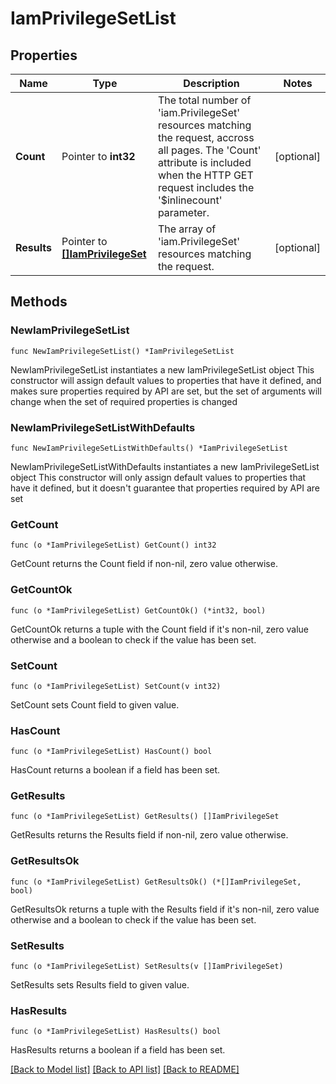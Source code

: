 # IamPrivilegeSetList

## Properties

Name | Type | Description | Notes
------------ | ------------- | ------------- | -------------
**Count** | Pointer to **int32** | The total number of &#39;iam.PrivilegeSet&#39; resources matching the request, accross all pages. The &#39;Count&#39; attribute is included when the HTTP GET request includes the &#39;$inlinecount&#39; parameter. | [optional] 
**Results** | Pointer to [**[]IamPrivilegeSet**](iam.PrivilegeSet.md) | The array of &#39;iam.PrivilegeSet&#39; resources matching the request. | [optional] 

## Methods

### NewIamPrivilegeSetList

`func NewIamPrivilegeSetList() *IamPrivilegeSetList`

NewIamPrivilegeSetList instantiates a new IamPrivilegeSetList object
This constructor will assign default values to properties that have it defined,
and makes sure properties required by API are set, but the set of arguments
will change when the set of required properties is changed

### NewIamPrivilegeSetListWithDefaults

`func NewIamPrivilegeSetListWithDefaults() *IamPrivilegeSetList`

NewIamPrivilegeSetListWithDefaults instantiates a new IamPrivilegeSetList object
This constructor will only assign default values to properties that have it defined,
but it doesn't guarantee that properties required by API are set

### GetCount

`func (o *IamPrivilegeSetList) GetCount() int32`

GetCount returns the Count field if non-nil, zero value otherwise.

### GetCountOk

`func (o *IamPrivilegeSetList) GetCountOk() (*int32, bool)`

GetCountOk returns a tuple with the Count field if it's non-nil, zero value otherwise
and a boolean to check if the value has been set.

### SetCount

`func (o *IamPrivilegeSetList) SetCount(v int32)`

SetCount sets Count field to given value.

### HasCount

`func (o *IamPrivilegeSetList) HasCount() bool`

HasCount returns a boolean if a field has been set.

### GetResults

`func (o *IamPrivilegeSetList) GetResults() []IamPrivilegeSet`

GetResults returns the Results field if non-nil, zero value otherwise.

### GetResultsOk

`func (o *IamPrivilegeSetList) GetResultsOk() (*[]IamPrivilegeSet, bool)`

GetResultsOk returns a tuple with the Results field if it's non-nil, zero value otherwise
and a boolean to check if the value has been set.

### SetResults

`func (o *IamPrivilegeSetList) SetResults(v []IamPrivilegeSet)`

SetResults sets Results field to given value.

### HasResults

`func (o *IamPrivilegeSetList) HasResults() bool`

HasResults returns a boolean if a field has been set.


[[Back to Model list]](../README.md#documentation-for-models) [[Back to API list]](../README.md#documentation-for-api-endpoints) [[Back to README]](../README.md)


